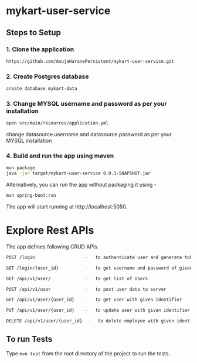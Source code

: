 # mykart-user-service


## Steps to Setup

### 1. Clone the application
```bash
https://github.com/AnujaHaranePersistent/mykart-user-service.git
```

### 2. Create Postgres database
```bash
create database mykart-data
```

### 3. Change MYSQL username and password as per your installation

``` bash
open src/main/resources/application.yml
```

change datasource.username and datasource.password as per your MYSQL installation 

### 4. Build and run the app using maven

```bash
mvn package
java -jar target/mykart-user-service 0.0.1-SNAPSHOT.jar
```
Alternatively, you can run the app without packaging it using -

```bash
mvn spring-boot:run
```

The app will start running at http://localhost:5050.

# Explore Rest APIs

The app defines following CRUD APIs.

```bash
POST /login                   -   to authenticate user and generate token

GET /login/{user_id}          -   to get username and password of given identifier

GET /api/v1/user/             -   to get list of Users

POST /api/v1/user             -   to post user data to server

GET /api/v1/user/{user_id}    -   to get user with given identifier

PUT /api/v1/user/{user_id}    -   to update user with given identifier

DELETE /api/v1/user/{user_id}  -   to delete employee with given identifier


```

## To run Tests
 Type ``` mvn test ``` 
 from the root directory of the project to run the tests. 
 


 


